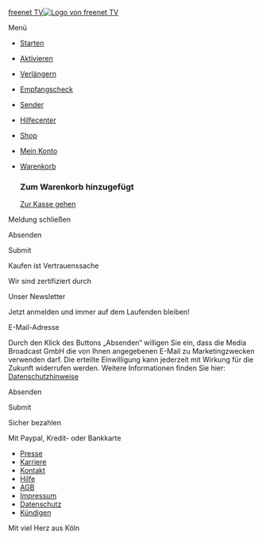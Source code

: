 [freenet TV![Logo von freenet TV](/img/ftv-logo.svg)](https://www.freenet.tv/ "Gehe zur Startseite")

Menü

* [Starten](https://www.freenet.tv/starten "Starten mit freenet TV")
* [Aktivieren](https://www.freenet.tv/aktivieren "freenet TV aktivieren")
* [Verlängern](https://www.freenet.tv/verlaengern "freenet TV verlängern")
* [Empfangscheck](https://www.freenet.tv/empfangscheck "Machen Sie einen Empfangscheck")
* [Sender](https://www.freenet.tv/sender "Alle Sender bei freenet TV")
* [Hilfecenter](https://www.freenet.tv/hilfe "Gehe zu den Hilfeseiten von freenet TV")
* [Shop](https://www.freenet.tv/shop "Gehe zum Online-Shop von freenet TV")

* [Mein Konto](https://www.freenet.tv/mein-konto "Registrieren oder Anmelden")
* [Warenkorb](https://www.freenet.tv/shop "Gehe zum Shop")
    
    ### Zum Warenkorb hinzugefügt
    
    [Zur Kasse gehen](https://www.freenet.tv/warenkorb "Gehe zur Kasse")
    

Meldung schließen

Absenden

Submit

Kaufen ist Vertrauenssache

Wir sind zertifiziert durch

Unser Newsletter

Jetzt anmelden und immer auf dem Laufenden bleiben!

E-Mail-Adresse

Durch den Klick des Buttons „Absenden“ willigen Sie ein, dass die Media Broadcast GmbH die von Ihnen angegebenen E-Mail zu Marketingzwecken verwenden darf. Die erteilte Einwilligung kann jederzeit mit Wirkung für die Zukunft widerrufen werden. Weitere Informationen finden Sie hier: [Datenschutzhinweise](https://www.freenet.tv/datenschutzhinweise "Gehe zu den Datenschutzhinweisen")

Absenden

Submit

Sicher bezahlen

Mit Paypal, Kredit- oder Bankkarte

* [Presse](https://www.freenet-group.de/presse/index.html "Gehe zu „ Presse “")
* [Karriere](https://www.media-broadcast.com/karriere/ "Gehe zu „Karriere“")
* [Kontakt](https://www.freenet.tv/kontakt "Gehe zu „Kontakt“")
* [Hilfe](https://www.freenet.tv/hilfe "Gehe zu „Hilfe“")
* [AGB](https://www.freenet.tv/agb "Gehe zu „AGB“")
* [Impressum](https://www.freenet.tv/impressum "Gehe zu „Impressum“")
* [Datenschutz](https://www.freenet.tv/datenschutzhinweise "Gehe zu „Datenschutz“")
* [Kündigen](https://www.freenet.tv/kuendigen "Gehe zu „Kündigen“")

Mit viel Herz aus Köln